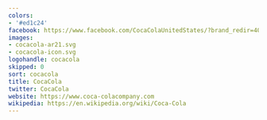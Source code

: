 ```yaml
---
colors:
- '#ed1c24'
facebook: https://www.facebook.com/CocaColaUnitedStates/?brand_redir=40796308305
images:
- cocacola-ar21.svg
- cocacola-icon.svg
logohandle: cocacola
skipped: 0
sort: cocacola
title: CocaCola
twitter: CocaCola
website: https://www.coca-colacompany.com
wikipedia: https://en.wikipedia.org/wiki/Coca-Cola
---
```

